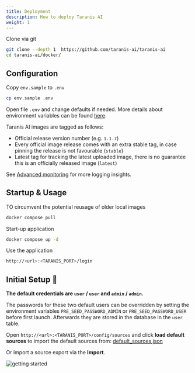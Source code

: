 ```yaml
---
title: Deployment
description: How to deploy Taranis AI
weight: 1
---
```



Clone via git

```bash
git clone --depth 1  https://github.com/taranis-ai/taranis-ai
cd taranis-ai/docker/
```

## Configuration

Copy `env.sample` to `.env`

```bash
cp env.sample .env
```

Open file `.env` and change defaults if needed. More details about environment variables can be found [here](https://github.com/taranis-ai/taranis-ai/blob/master/docker/README.md).

Taranis AI images are tagged as follows:

- Official release version number (e.g. `1.1.7`)
- Every official image release comes with an extra stable tag, in case pinning the release is not favourable (`stable`)
- Latest tag for tracking the latest uploaded image, there is no guarantee this is an officially released image (`latest`)

See [Advanced monitoring](./advanced-monitoring.md) for more logging insights.

## Startup & Usage

TO circumvent the potential reusage of older local images

```bash
docker compose pull
```

Start-up application

```bash
docker compose up -d
```

Use the application

```bash
http://<url>:<TARANIS_PORT>/login
```

## Initial Setup 👤

**The default credentials are `user` / `user` and `admin` / `admin`.**

The passwords for these two default users can be overridden by setting the environment variables `PRE_SEED_PASSWORD_ADMIN` or `PRE_SEED_PASSWORD_USER` before first launch.
Afterwards they are stored in the database in the `user` table.

Open `http://<url>:<TARANIS_PORT>/config/sources` and click **load default sources** to import the default sources from: [default_sources.json](https://github.com/taranis-ai/taranis-ai/blob/master/src/core/core/static/default_sources.json)

Or import a source export via the **Import**.

![getting started](/docs/getting-started.png)
